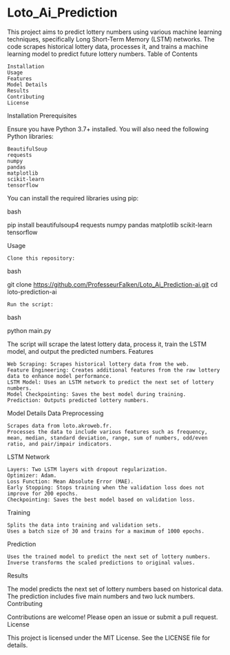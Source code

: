# Loto_Ai_Prediction

This project aims to predict lottery numbers using various machine learning techniques, specifically Long Short-Term Memory (LSTM) networks. The code scrapes historical lottery data, processes it, and trains a machine learning model to predict future lottery numbers.
Table of Contents

    Installation
    Usage
    Features
    Model Details
    Results
    Contributing
    License

Installation
Prerequisites

Ensure you have Python 3.7+ installed. You will also need the following Python libraries:

    BeautifulSoup
    requests
    numpy
    pandas
    matplotlib
    scikit-learn
    tensorflow

You can install the required libraries using pip:

bash

pip install beautifulsoup4 requests numpy pandas matplotlib scikit-learn tensorflow

Usage

    Clone this repository:

bash

git clone https://github.com/ProfesseurFalken/Loto_Ai_Prediction-ai.git
cd loto-prediction-ai

    Run the script:

bash

python main.py

The script will scrape the latest lottery data, process it, train the LSTM model, and output the predicted numbers.
Features

    Web Scraping: Scrapes historical lottery data from the web.
    Feature Engineering: Creates additional features from the raw lottery data to enhance model performance.
    LSTM Model: Uses an LSTM network to predict the next set of lottery numbers.
    Model Checkpointing: Saves the best model during training.
    Prediction: Outputs predicted lottery numbers.

Model Details
Data Preprocessing

    Scrapes data from loto.akroweb.fr.
    Processes the data to include various features such as frequency, mean, median, standard deviation, range, sum of numbers, odd/even ratio, and pair/impair indicators.

LSTM Network

    Layers: Two LSTM layers with dropout regularization.
    Optimizer: Adam.
    Loss Function: Mean Absolute Error (MAE).
    Early Stopping: Stops training when the validation loss does not improve for 200 epochs.
    Checkpointing: Saves the best model based on validation loss.

Training

    Splits the data into training and validation sets.
    Uses a batch size of 30 and trains for a maximum of 1000 epochs.

Prediction

    Uses the trained model to predict the next set of lottery numbers.
    Inverse transforms the scaled predictions to original values.

Results

The model predicts the next set of lottery numbers based on historical data. The prediction includes five main numbers and two luck numbers.
Contributing

Contributions are welcome! Please open an issue or submit a pull request.
License

This project is licensed under the MIT License. See the LICENSE file for details.
